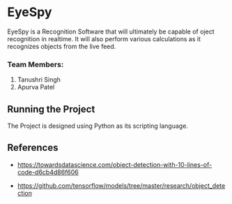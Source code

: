 # EyeSpy

EyeSpy is a Recognition Software that will ultimately be capable of oject recognition in realtime. It will also perform various calculations as it recognizes objects from the live feed.

### Team Members:

1. Tanushri Singh
2. Apurva Patel

## Running the Project

The Project is designed using Python as its scripting language.

## References

- https://towardsdatascience.com/object-detection-with-10-lines-of-code-d6cb4d86f606

- https://github.com/tensorflow/models/tree/master/research/object_detection

